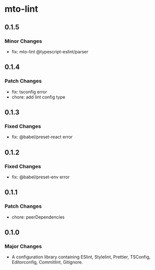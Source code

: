 # mto-lint

## 0.1.5

### Minor Changes

- fix: mto-lint @typescript-eslint/parser

## 0.1.4

### Patch Changes

- fix: tsconfig error
- chore: add lint config type

## 0.1.3

### Fixed Changes

- fix: @babel/preset-react error

## 0.1.2

### Fixed Changes

- fix: @babel/preset-env error

## 0.1.1

### Patch Changes

- chore: peerDependencies

## 0.1.0

### Major Changes

- A configuration library containing ESlint, Stylelint, Prettier, TSConfig, Editorconfig, Commitlint, Gitignore.
